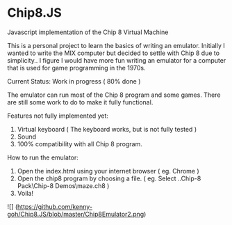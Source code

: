 # Chip8.JS

Javascript implementation of the Chip 8 Virtual Machine

This is a personal project to learn the basics of writing an emulator. Initially I wanted to write the MIX computer but decided to settle with Chip 8 due to simplicity.. I figure I would have more fun writing an emulator for a computer that is used for game programming in the 1970s.

Current Status: Work in progress ( 80% done )

The emulator can run most of the Chip 8 program and some games. There are still some work to do to make it fully functional.

Features not fully implemented yet:
1. Virtual keyboard ( The keyboard works, but is not fully tested ) 
2. Sound 
3. 100% compatibility with all Chip 8 program.

How to run the emulator:
1. Open the index.html using your internet browser ( eg. Chrome )
2. Open the chip8 program by choosing a file. ( eg. Select ..Chip-8 Pack\Chip-8 Demos\maze.ch8 )
3. Voila!

![] (https://github.com/kenny-goh/Chip8.JS/blob/master/Chip8Emulator2.png)


